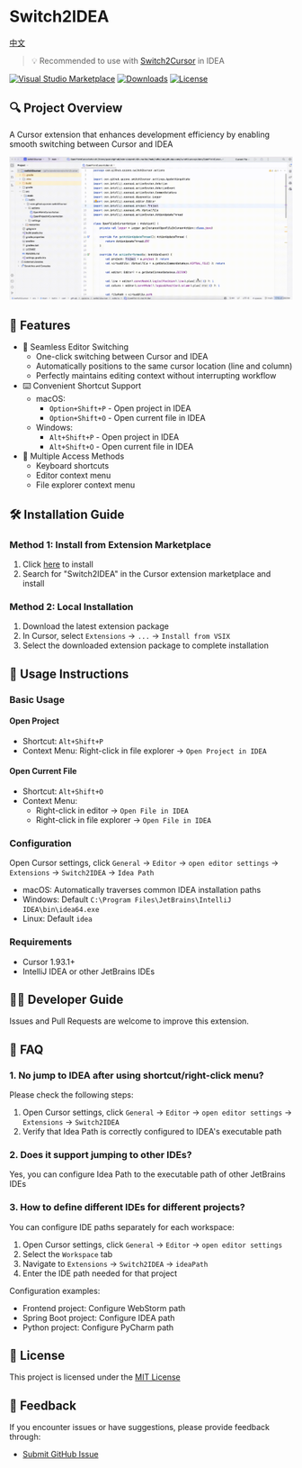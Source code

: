 # Switch2IDEA

[中文](README_zh.md)

> 💡 Recommended to use with [Switch2Cursor](https://github.com/qczone/switch2cursor) in IDEA

[![Visual Studio Marketplace](https://img.shields.io/visual-studio-marketplace/v/qczone.switch2idea?label=VS%20Marketplace&style=for-the-badge&logo=visual-studio-code)](https://marketplace.visualstudio.com/items?itemName=qczone.switch2idea)
[![Downloads](https://img.shields.io/visual-studio-marketplace/d/qczone.switch2idea?style=for-the-badge&logo=visual-studio-code)](https://marketplace.visualstudio.com/items?itemName=qczone.switch2idea)
[![License](https://img.shields.io/badge/license-MIT-blue.svg?style=for-the-badge)](LICENSE)

## 🔍 Project Overview

A Cursor extension that enhances development efficiency by enabling smooth switching between Cursor and IDEA

![Switch2IDEA Demo](images/switch-show.gif)

## 🌟 Features

- 🚀 Seamless Editor Switching
  - One-click switching between Cursor and IDEA
  - Automatically positions to the same cursor location (line and column)
  - Perfectly maintains editing context without interrupting workflow
- ⌨️ Convenient Shortcut Support
  - macOS:
    - `Option+Shift+P` - Open project in IDEA
    - `Option+Shift+O` - Open current file in IDEA
  - Windows:
    - `Alt+Shift+P` - Open project in IDEA
    - `Alt+Shift+O` - Open current file in IDEA
- 🔧 Multiple Access Methods
  - Keyboard shortcuts
  - Editor context menu
  - File explorer context menu

## 🛠️ Installation Guide

### Method 1: Install from Extension Marketplace

1. Click [here](https://marketplace.visualstudio.com/items?itemName=qczone.switch2idea) to install
2. Search for "Switch2IDEA" in the Cursor extension marketplace and install

### Method 2: Local Installation

1. Download the latest extension package
2. In Cursor, select `Extensions` → `...` → `Install from VSIX`
3. Select the downloaded extension package to complete installation

## 🚀 Usage Instructions

### Basic Usage

#### Open Project

- Shortcut: `Alt+Shift+P`
- Context Menu: Right-click in file explorer → `Open Project in IDEA`

#### Open Current File

- Shortcut: `Alt+Shift+O`
- Context Menu:
  - Right-click in editor → `Open File in IDEA`
  - Right-click in file explorer → `Open File in IDEA`

### Configuration

Open Cursor settings, click `General` → `Editor` → `open editor settings` → `Extensions` → `Switch2IDEA` → `Idea Path`

- macOS: Automatically traverses common IDEA installation paths
- Windows: Default `C:\Program Files\JetBrains\IntelliJ IDEA\bin\idea64.exe`
- Linux: Default `idea`

### Requirements

- Cursor 1.93.1+
- IntelliJ IDEA or other JetBrains IDEs

## 🧑‍💻 Developer Guide

Issues and Pull Requests are welcome to improve this extension.

## 🙋 FAQ

### 1. No jump to IDEA after using shortcut/right-click menu?

Please check the following steps:

1. Open Cursor settings, click `General` → `Editor` → `open editor settings` → `Extensions` → `Switch2IDEA`
2. Verify that Idea Path is correctly configured to IDEA's executable path

### 2. Does it support jumping to other IDEs?

Yes, you can configure Idea Path to the executable path of other JetBrains IDEs

### 3. How to define different IDEs for different projects?

You can configure IDE paths separately for each workspace:

1. Open Cursor settings, click `General` → `Editor` → `open editor settings`
2. Select the `Workspace` tab
3. Navigate to `Extensions` → `Switch2IDEA` → `ideaPath`
4. Enter the IDE path needed for that project

Configuration examples:

- Frontend project: Configure WebStorm path
- Spring Boot project: Configure IDEA path
- Python project: Configure PyCharm path

## 📄 License

This project is licensed under the [MIT License](LICENSE)

## 📮 Feedback

If you encounter issues or have suggestions, please provide feedback through:

- [Submit GitHub Issue](https://github.com/qczone/switch2idea/issues) 